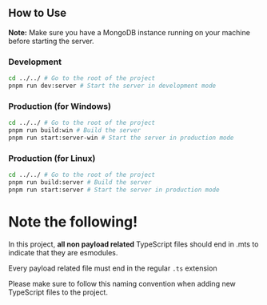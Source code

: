 ## How to Use

**Note:** Make sure you have a MongoDB instance running on your machine before starting the server.

### Development

```sh
cd ../../ # Go to the root of the project
pnpm run dev:server # Start the server in development mode
```

### Production (for Windows)

```sh
cd ../../ # Go to the root of the project
pnpm run build:win # Build the server
pnpm run start:server-win # Start the server in production mode
```

### Production (for Linux)

```sh
cd ../../ # Go to the root of the project
pnpm run build:server # Build the server
pnpm run start:server # Start the server in production mode
```


# Note the following!

In this project, **all non payload related** TypeScript files should end in .mts to indicate that they are esmodules. 

Every payload related file must end in the regular `.ts` extension

Please make sure to follow this naming convention when adding new TypeScript files to the project.
